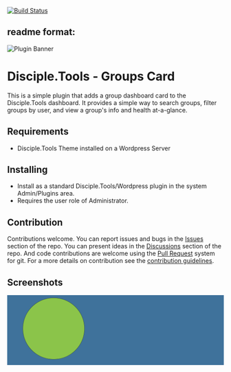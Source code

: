 [![Build Status](https://travis-ci.com/inthecodezone/disciple-tools-groups-card.svg?branch=master)](https://travis-ci.com/inthecodezone/disciple-tools-groups-card)

## readme format:

![Plugin Banner](https://raw.githubusercontent.com/DiscipleTools/disciple-tools-groups-card/b30402d97895e3f911efcb47fb8f29ccd1eb92e5/documentation/banner.png)

# Disciple.Tools - Groups Card

This is a simple plugin that adds a group dashboard card to the Disciple.Tools dashboard. It provides a simple way to search groups, filter groups by user, and view a group's info and health at-a-glance.

## Requirements

- Disciple.Tools Theme installed on a Wordpress Server

## Installing

- Install as a standard Disciple.Tools/Wordpress plugin in the system Admin/Plugins area.
- Requires the user role of Administrator.

## Contribution

Contributions welcome. You can report issues and bugs in the
[Issues](https://github.com/DiscipleTools/disciple-tools-groups-card/issues) section of the repo. You can present ideas
in the [Discussions](https://github.com/DiscipleTools/disciple-tools-groups-card/discussions) section of the repo. And
code contributions are welcome using the [Pull Request](https://github.com/DiscipleTools/disciple-tools-groups-card/pulls)
system for git. For a more details on contribution see the
[contribution guidelines](https://github.com/DiscipleTools/disciple-tools-groups-card/blob/master/CONTRIBUTING.md).


## Screenshots

![screenshot](documentation/community/starter-banners/banner-blue-green.png)

